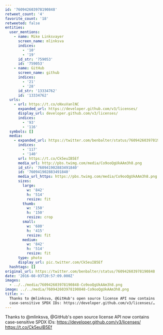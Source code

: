 ```yaml
---
id: '760942603978190848'
retweet_count: '4'
favorite_count: '18'
retweeted: false
entities:
  user_mentions:
    - name: Mike Linksvayer
      screen_name: mlinksva
      indices:
        - '10'
        - '19'
      id_str: '759053'
      id: '759053'
    - name: GitHub
      screen_name: github
      indices:
        - '21'
        - '28'
      id_str: '13334762'
      id: '13334762'
  urls:
    - url: https://t.co/oNxuVanlNC
      expanded_url: https://developer.github.com/v3/licenses/
      display_url: developer.github.com/v3/licenses/
      indices:
        - '93'
        - '116'
  symbols: []
  media:
    - expanded_url: https://twitter.com/benbalter/status/760942603978190848/photo/1
      indices:
        - '117'
        - '140'
      url: https://t.co/Ck5euIB5Ef
      media_url: http://pbs.twimg.com/media/Co9ooQgUkAAm3h8.png
      id_str: '760941902883491840'
      id: '760941902883491840'
      media_url_https: https://pbs.twimg.com/media/Co9ooQgUkAAm3h8.png
      sizes:
        large:
          w: '842'
          h: '514'
          resize: fit
        thumb:
          w: '150'
          h: '150'
          resize: crop
        small:
          w: '680'
          h: '415'
          resize: fit
        medium:
          w: '842'
          h: '514'
          resize: fit
      type: photo
      display_url: pic.twitter.com/Ck5euIB5Ef
  hashtags: []
original_url: https://twitter.com/benbalter/status/760942603978190848
date: '2016-08-03T20:57:09.000Z'
images:
  - ../../media/760942603978190848-Co9ooQgUkAAm3h8.png
image: ../../media/760942603978190848-Co9ooQgUkAAm3h8.png
title: >-
  Thanks to @mlinksva, @GitHub's open source license API now contains
  case-sensitive SPDX IDs: https://developer.github.com/v3/licenses/…
---
```


Thanks to @mlinksva, @GitHub's open source license API now contains case-sensitive SPDX IDs: https://developer.github.com/v3/licenses/ https://t.co/Ck5euIB5Ef